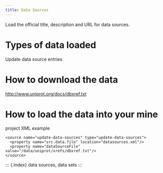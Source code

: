 ```yaml
---
title: Data Sources
---
```


Load the official title, description and URL for data sources.

Types of data loaded
====================

Update data source entries

How to download the data
========================

<http://www.uniprot.org/docs/dbxref.txt>

How to load the data into your mine
===================================

project XML example

``` {.xml}
<source name="update-data-sources" type="update-data-sources">
  <property name="src.data.file" location="datasources.xml"/>
  <property name="dataSourceFile" value="/data/uniprot/xrefs/dbxref.txt"/>
</source>
```

::: {.index}
data sources, data sets
:::
